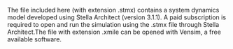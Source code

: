 The file included here (with extension .stmx) contains a system dynamics model developed using Stella Architect (version 3.1.1). 
A paid subscription is required to open and run the simulation using the .stmx file through Stella Architect.The file with extension .xmile can be opened with Vensim, a free available software. 
